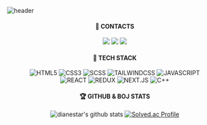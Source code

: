 
![header](https://capsule-render.vercel.app/api?type=waving&color=0:B993D6,100:8CA6DB&height=300&section=header&text=CHUNG%20DAEUN&fontSize=90&fontColor=f7f5f5&&textBg=282829&animation=fadeIn)
<div align=center>
  
#### 👋 CONTACTS
<a href="https://velog.io/@dianestar" target="_blank"><img src="https://img.shields.io/badge/velog-20C997?style=flat-square&logo=velog&logoColor=FFFFFF"/></a>
<img src="https://img.shields.io/badge/dianestar@naver.com-03C75A?style=flat-square&logo=naver&logoColor=FFFFFF"/>
<img src="https://img.shields.io/badge/daeun0731@gmail.com-EA4335?style=flat-square&logo=gmail&logoColor=FFFFFF"/>

#### 💪 TECH STACK
![HTML5](https://img.shields.io/badge/HTML5-%23E34F26.svg?style=flat-square&logo=html5&logoColor=white)
![CSS3](https://img.shields.io/badge/CSS3-%231572B6.svg?style=flat-square&logo=css3&logoColor=white)
![SCSS](https://img.shields.io/badge/SCSS-CC6699.svg?style=flat-square&logo=sass&logoColor=white)
![TAILWINDCSS](https://img.shields.io/badge/Tailwind%20CSS-06B6D4.svg?style=flat-square&logo=tailwindcss&logoColor=white)
![JAVASCRIPT](https://img.shields.io/badge/JavaScript-F7DF1E.svg?style=flat-square&logo=javascript&logoColor=white)
<br/>
![REACT](https://img.shields.io/badge/React-61DAFB.svg?style=flat-square&logo=react&logoColor=white)
![REDUX](https://img.shields.io/badge/Redux-764ABC.svg?style=flat-square&logo=redux&logoColor=white)
![NEXT.JS](https://img.shields.io/badge/Next.js-000000.svg?style=flat-square&logo=next.js&logoColor=white)
![C++](https://img.shields.io/badge/C++-%2300599C.svg?style=flat-square&logo=c%2B%2B&logoColor=white)

#### 🏆 GITHUB & BOJ STATS
![dianestar's github stats](https://github-readme-stats.vercel.app/api?username=dianestar&show_icons=true&theme=slateorange&hide_title=true&hide_rank=true&border_radius=10)
[![Solved.ac Profile](http://mazassumnida.wtf/api/v2/generate_badge?boj=dianestar)](https://solved.ac/dianestar/)
</div>
